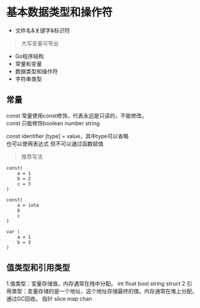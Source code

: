 # 基本数据类型和操作符

- 文件名&关键字&标识符
> 大写变量可导出
- Go程序结构
- 常量和变量
- 数据类型和操作符
- 字符串类型

## 常量
const 常量使用const修饰，代表永远是只读的，不能修改。<br>
const 只能修饰boolean number string

const identifier [type] = value，其中type可以省略<br>
也可以使用表达式 但不可以通过函数赋值

>推荐写法

    const(
        a = 1
        b = 2
        c = 3
    )

    const(
        a = iota
        b
        c
    )

    var (
        a = 1
        b = 3
    )

## 值类型和引用类型

1.值类型：变量存储值，内存通常在栈中分配。 int float bool string struct
2.引用类型：变量存储的是一个地址，这个地址存储最终的值。内存通常在堆上分配。通过GC回收。 指针 slice map chan